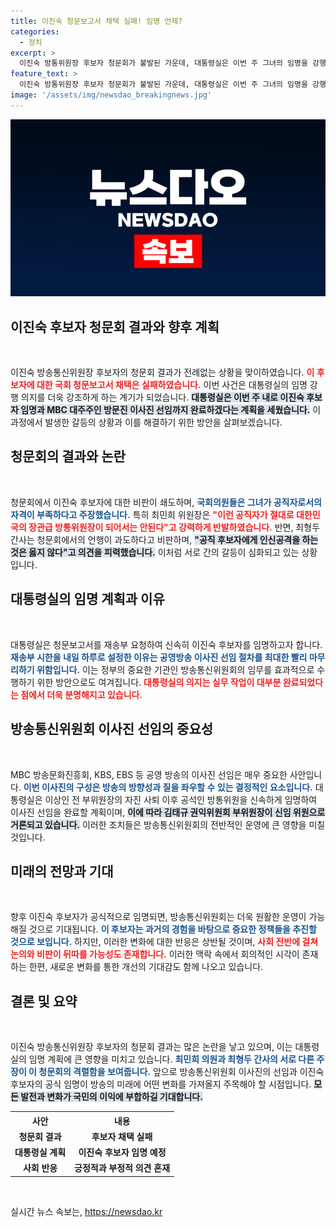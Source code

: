 ```yaml
---
title: 이진숙 청문보고서 채택 실패! 임명 언제?
categories:
  - 정치
excerpt: >
  이진숙 방통위원장 후보자 청문회가 불발된 가운데, 대통령실은 이번 주 그녀의 임명을 강행할 계획입니다. 공영방송 이사진 선임 절차도 빠르게 마무리될 전망! 과연 이 후보자에게 어떤 미래가 기다리고 있을까요?
feature_text: >
  이진숙 방통위원장 후보자 청문회가 불발된 가운데, 대통령실은 이번 주 그녀의 임명을 강행할 계획입니다. 공영방송 이사진 선임 절차도 빠르게 마무리될 전망! 과연 이 후보자에게 어떤 미래가 기다리고 있을까요?
image: '/assets/img/newsdao_breakingnews.jpg'
---
```


<p><img src="/assets/img/newsdao_breakingnews.jpg" alt="ontimetimes 속보" /></p>

<h2 data-ke-size="size26">이진숙 후보자 청문회 결과와 향후 계획</h2>

<p data-ke-size="size16">&nbsp;</p>

<p>이진숙 방송통신위원장 후보자의 청문회 결과가 전례없는 상황을 맞이하였습니다. <b><span style="color: #ee2323;">이 후보자에 대한 국회 청문보고서 채택은 실패하였습니다.</span></b> 이번 사건은 대통령실의 임명 강행 의지를 더욱 강조하게 하는 계기가 되었습니다. <b><span style="background-color: #21538527;">대통령실은 이번 주 내로 이진숙 후보자 임명과 MBC 대주주인 방문진 이사진 선임까지 완료하겠다는 계획을 세웠습니다.</span></b> 이 과정에서 발생한 갈등의 상황과 이를 해결하기 위한 방안을 살펴보겠습니다.</p>

<h2 data-ke-size="size26">청문회의 결과와 논란</h2>

<p data-ke-size="size16">&nbsp;</p>

<p>청문회에서 이진숙 후보자에 대한 비판이 쇄도하며, <b><span style="color: #1a5490;">국회의원들은 그녀가 공직자로서의 자격이 부족하다고 주장했습니다.</span></b> 특히 최민희 위원장은 <b><span style="color: #ee2323;">"이런 공직자가 절대로 대한민국의 장관급 방통위원장이 되어서는 안된다"고 강력하게 반발하였습니다.</span></b> 반면, 최형두 간사는 청문회에서의 언행이 과도하다고 비판하며, <b><span style="background-color: #21538527;">"공직 후보자에게 인신공격을 하는 것은 옳지 않다"고 의견을 피력했습니다.</span></b> 이처럼 서로 간의 갈등이 심화되고 있는 상황입니다.</p>

<h2 data-ke-size="size26">대통령실의 임명 계획과 이유</h2>

<p data-ke-size="size16">&nbsp;</p>

<p>대통령실은 청문보고서를 재송부 요청하여 신속히 이진숙 후보자를 임명하고자 합니다. <b><span style="color: #1a5490;">재송부 시한을 내일 하루로 설정한 이유는 공영방송 이사진 선임 절차를 최대한 빨리 마무리하기 위함입니다.</span></b> 이는 정부의 중요한 기관인 방송통신위원회의 임무를 효과적으로 수행하기 위한 방안으로도 여겨집니다. <b><span style="color: #ee2323;">대통령실의 의지는 실무 작업이 대부분 완료되었다는 점에서 더욱 분명해지고 있습니다.</span></b></p>

<h2 data-ke-size="size26">방송통신위원회 이사진 선임의 중요성</h2>

<p data-ke-size="size16">&nbsp;</p>

<p>MBC 방송문화진흥회, KBS, EBS 등 공영 방송의 이사진 선임은 매우 중요한 사안입니다. <b><span style="color: #1a5490;">이번 이사진의 구성은 방송의 방향성과 질을 좌우할 수 있는 결정적인 요소입니다.</span></b> 대통령실은 이상인 전 부위원장의 자진 사퇴 이후 공석인 방통위원을 신속하게 임명하여 이사진 선임을 완료할 계획이며, <b><span style="background-color: #21538527;">이에 따라 김태규 권익위원회 부위원장이 신임 위원으로 거론되고 있습니다.</span></b> 이러한 조치들은 방송통신위원회의 전반적인 운영에 큰 영향을 미칠 것입니다.</p>

<h2 data-ke-size="size26">미래의 전망과 기대</h2>

<p data-ke-size="size16">&nbsp;</p>

<p>향후 이진숙 후보자가 공식적으로 임명되면, 방송통신위원회는 더욱 원활한 운영이 가능해질 것으로 기대됩니다. <b><span style="color: #1a5490;">이 후보자는 과거의 경험을 바탕으로 중요한 정책들을 추진할 것으로 보입니다.</span></b> 하지만, 이러한 변화에 대한 반응은 상반될 것이며, <b><span style="color: #ee2323;">사회 전반에 걸쳐 논의와 비판이 뒤따를 가능성도 존재합니다.</span></b> 이러한 맥락 속에서 회의적인 시각이 존재하는 한편, 새로운 변화를 통한 개선의 기대감도 함께 나오고 있습니다. </p>

<h2 data-ke-size="size26">결론 및 요약</h2>

<p data-ke-size="size16">&nbsp;</p>

<p>이진숙 방송통신위원장 후보자의 청문회 결과는 많은 논란을 낳고 있으며, 이는 대통령실의 임명 계획에 큰 영향을 미치고 있습니다. <b><span style="color: #1a5490;">최민희 의원과 최형두 간사의 서로 다른 주장이 이 청문회의 격렬함을 보여줍니다.</span></b> 앞으로 방송통신위원회 이사진의 선임과 이진숙 후보자의 공식 임명이 방송의 미래에 어떤 변화를 가져올지 주목해야 할 시점입니다. <b><span style="background-color: #21538527;">모든 발전과 변화가 국민의 이익에 부합하길 기대합니다.</span></b> </p>

<table style="width:100%">
  <tr>
    <th style="text-align: center; height: 17px;"><b>사안</b></th>
    <th style="text-align: center; height: 17px;"><b>내용</b></th>
  </tr>
  <tr>
    <td style="text-align: center; height: 17px;"><b>청문회 결과</b></td>
    <td style="text-align: center; height: 17px;"><b>후보자 채택 실패</b></td>
  </tr>
  <tr>
    <td style="text-align: center; height: 17px;"><b>대통령실 계획</b></td>
    <td style="text-align: center; height: 17px;"><b>이진숙 후보자 임명 예정</b></td>
  </tr>
  <tr>
    <td style="text-align: center; height: 17px;"><b>사회 반응</b></td>
    <td style="text-align: center; height: 17px;"><b>긍정적과 부정적 의견 혼재</b></td>
  </tr>
</table> 

<p data-ke-size="size16">&nbsp;</p>
실시간 뉴스 속보는, <a href="https://newsdao.kr" rel="dofollow">https://newsdao.kr</a>


